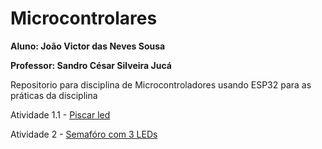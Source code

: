 # Microcontrolares

**Aluno: João Victor das Neves Sousa**

**Professor: Sandro César Silveira Jucá**

Repositorio para disciplina de Microcontroladores usando ESP32 para as práticas da disciplina

Atividade 1.1 - [Piscar led](/src/piscaLed/main-pisca-led.cpp)

Atividade 2 - [Semafóro com 3 LEDs](/src/semaforoComTresLeds/main-semaforo-tres-leds.cpp)
